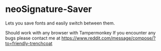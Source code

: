 # neoSignature-Saver
Lets you save fonts and easily switch between them.

Should work with any browser with Tampermonkey
If you encounter any bugs please contact me at https://www.reddit.com/message/compose/?to=friendly-trenchcoat
